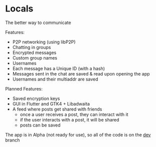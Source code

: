 # Locals
The better way to communicate

Features:
* P2P networking (using libP2P)
* Chatting in groups
* Encrypted messages
* Custom group names
* Usernames
* Each message has a Unique ID (with a hash)
* Messages sent in the chat are saved & read upon opening the app
* Usernames and their multiaddr are saved 

Planned Features:
* Saved encryption keys
* GUI in Flutter and GTK4 + Libadwaita
* A feed where posts get shared with friends
  * once a user receives a post, they can interact with it 
  * if the user interacts with a post, it will be shared 
  * posts can be saved

The app is in Alpha (not ready for use), so all of the code is on the [dev](https://github.com/shbozz/locals/tree/dev) branch
